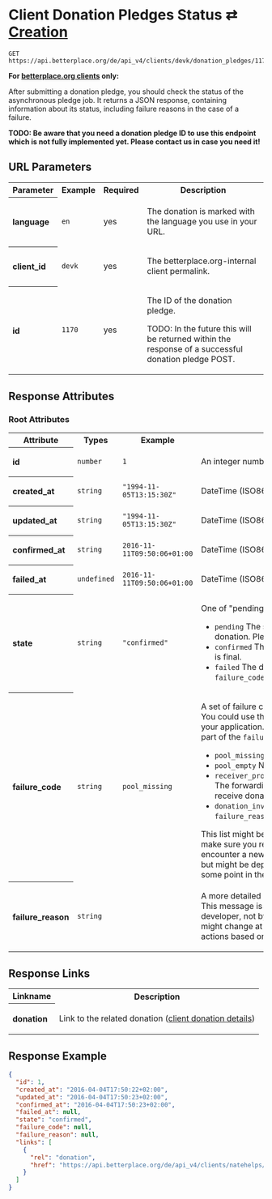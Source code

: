 
# Client Donation Pledges Status ⇄ [Creation](client_donation_pledges_creation.md)

```Cirru
GET https://api.betterplace.org/de/api_v4/clients/devk/donation_pledges/1170.json
```

**For [betterplace.org clients](../README.md#client-api) only:**

After submitting a donation pledge, you should check the status of the asynchronous
pledge job. It returns a JSON response, containing information about its status,
including failure reasons in the case of a failure.

**TODO: Be aware that you need a donation pledge ID to use this endpoint which is not
fully implemented yet. Please contact us in case you need it!**


## URL Parameters

<table>
  <tr>
    <th>Parameter</th>
    <th>Example</th>
    <th>Required</th>
    <th>Description</th>
  </tr>
  <tr>
    <th align="left">language</th>
    <td><code>en</code></td>
    <td>yes</td>
<td>

The donation is marked with the language you use in your URL.

</td>
  </tr>
  <tr>
    <th align="left">client_id</th>
    <td><code>devk</code></td>
    <td>yes</td>
<td>

The betterplace.org-internal client permalink.

</td>
  </tr>
  <tr>
    <th align="left">id</th>
    <td><code>1170</code></td>
    <td>yes</td>
<td>

The ID of the donation pledge.

TODO: In the future this will be returned within the
response of a successful donation pledge POST.


</td>
  </tr>
</table>


## Response Attributes


### Root Attributes

  <table>
    <tr>
      <th>Attribute</th>
      <th>Types</th>
      <th>Example</th>
      <th>Description</th>
    </tr>
    <tr>
      <th align="left">id</th>
      <td><code>number</code></td>
      <td><code>1</code></td>
<td>

An integer number ≥ 1

</td>
    </tr>
    <tr>
      <th align="left">created_at</th>
      <td><code>string</code></td>
      <td><code>"1994-11-05T13:15:30Z"</code></td>
<td>

DateTime (ISO8601 with Timezone)

</td>
    </tr>
    <tr>
      <th align="left">updated_at</th>
      <td><code>string</code></td>
      <td><code>"1994-11-05T13:15:30Z"</code></td>
<td>

DateTime (ISO8601 with Timezone)

</td>
    </tr>
    <tr>
      <th align="left">confirmed_at</th>
      <td><code>string</code></td>
      <td><code>2016-11-11T09:50:06+01:00</code></td>
<td>

DateTime (ISO8601 with Timezone)

</td>
    </tr>
    <tr>
      <th align="left">failed_at</th>
      <td><code>undefined</code></td>
      <td><code>2016-11-11T09:50:06+01:00</code></td>
<td>

DateTime (ISO8601 with Timezone)

</td>
    </tr>
    <tr>
      <th align="left">state</th>
      <td><code>string</code></td>
      <td><code>"confirmed"</code></td>
<td>

One of "pending", "confirmed" or "failed".
<ul>
<li><code>pending</code>
The system is still processing this donation.
Please check again soon.
<li><code>confirmed</code>
The donation is confirmed. This state is final.
<li><code>failed</code>
The donation failed. Please check the <code>failure_code</code>.
This state is final.
</ul>


</td>
    </tr>
    <tr>
      <th align="left">failure_code</th>
      <td><code>string</code></td>
      <td><code>pool_missing</code></td>
<td>

A set of failure codes.<br>
You could use this to choose follow up actions in
your application. More details about each error are
part of the <code>failure_reason</code>.
<ul>
<li><code>pool_missing</code> No pool available
<li><code>pool_empty</code> Not enough money on the pool
<li><code>receiver_prohibited_from_receiving_donations</code> The forwarding request's receiver may not receive donations
<li><code>donation_invalid</code> Generic error, look at <code>failure_reason</code> for details
</ul>
This list might be extended at any time. Please
make sure you receive a notification if you encounter
a new code. Codes will note be removed but might be
deprecated and not used anymore at some point in the
future.


</td>
    </tr>
    <tr>
      <th align="left">failure_reason</th>
      <td><code>string</code></td>
      <td><code></code></td>
<td>

A more detailed description of the failure.<br>
This message is meant to be interpreted by a
developer, not by a customer/user.
The message might change at any time, don't
use it to match actions based on the message
string.


</td>
    </tr>
  </table>
</table>

## Response Links

<table>
  <tr>
    <th>Linkname</th>
    <th>Description</th>
  </tr>
    <tr>
<th align="left">

donation

</th>
<td>

Link to the related donation
(<a href="client_donation_details.md">client donation details</a>)


</td>
    </tr>
</table>

## Response Example

```json
{
  "id": 1,
  "created_at": "2016-04-04T17:50:22+02:00",
  "updated_at": "2016-04-04T17:50:23+02:00",
  "confirmed_at": "2016-04-04T17:50:23+02:00",
  "failed_at": null,
  "state": "confirmed",
  "failure_code": null,
  "failure_reason": null,
  "links": [
    {
      "rel": "donation",
      "href": "https://api.betterplace.org/de/api_v4/clients/natehelps/client_donations/a031fabae94a8c66786d.json"
    }
  ]
}
```

